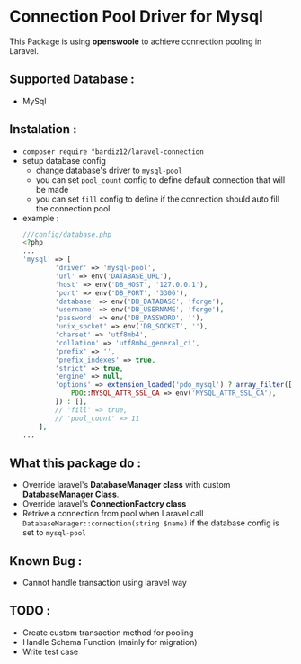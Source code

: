 # Connection Pool Driver for Mysql

This Package is using **openswoole** to achieve connection pooling in Laravel.


## Supported Database :

- MySql

## Instalation :
- ```composer require "bardiz12/laravel-connection```
- setup database config
    - change database's driver to `mysql-pool`
    - you can set `pool_count` config to define default connection that will be made
    - you can set `fill` config to define if the connection should auto fill the connection pool.
- example : 
    ```php
    ///config/database.php
    <?php
    ...
    'mysql' => [
            'driver' => 'mysql-pool',
            'url' => env('DATABASE_URL'),
            'host' => env('DB_HOST', '127.0.0.1'),
            'port' => env('DB_PORT', '3306'),
            'database' => env('DB_DATABASE', 'forge'),
            'username' => env('DB_USERNAME', 'forge'),
            'password' => env('DB_PASSWORD', ''),
            'unix_socket' => env('DB_SOCKET', ''),
            'charset' => 'utf8mb4',
            'collation' => 'utf8mb4_general_ci',
            'prefix' => '',
            'prefix_indexes' => true,
            'strict' => true,
            'engine' => null,
            'options' => extension_loaded('pdo_mysql') ? array_filter([
                PDO::MYSQL_ATTR_SSL_CA => env('MYSQL_ATTR_SSL_CA'),
            ]) : [],
            // 'fill' => true,
            // 'pool_count' => 11
        ],
    ...
    ```



## What this package do : 
- Override laravel's **DatabaseManager class** with custom **DatabaseManager Class**.
- Override laravel's **ConnectionFactory class**
- Retrive a connection from pool when Laravel call ```DatabaseManager::connection(string $name)``` if the database config is set to ```mysql-pool```

## Known Bug : 
- Cannot handle transaction using laravel way 

## TODO :
- Create custom transaction method for pooling
- Handle Schema Function (mainly for migration)
- Write test case